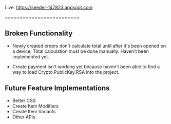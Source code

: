 
Live: https://seeder-147823.appspot.com

=========================

## Broken Functionality

- Newly created orders don't calculate total until after it's been opened on a device. Total calculation must be done manually. Haven't been implemented yet.

- Create payment isn't working yet because haven't been able to find a way to load Crypto.PublicKey.RSA into the project.

## Future Feature Implementations

- Better CSS
- Create Item Modifiers
- Create Item Variants
- Other APIs
